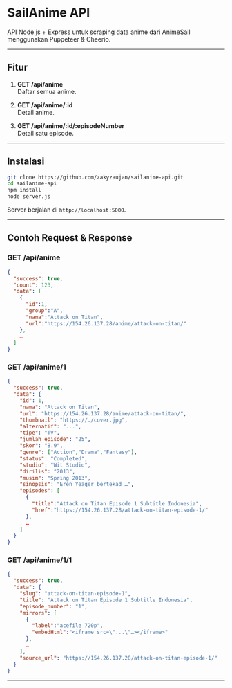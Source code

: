 # SailAnime API

API Node.js + Express untuk scraping data anime dari AnimeSail menggunakan Puppeteer & Cheerio.

---

## Fitur

1. **GET /api/anime**  
   Daftar semua anime.

2. **GET /api/anime/:id**  
   Detail anime.

3. **GET /api/anime/:id/:episodeNumber**  
   Detail satu episode.

---

## Instalasi

```bash
git clone https://github.com/zakyzaujan/sailanime-api.git
cd sailanime-api
npm install
node server.js
```

Server berjalan di `http://localhost:5000`.

---

## Contoh Request & Response

### GET /api/anime

```json
{
  "success": true,
  "count": 123,
  "data": [
    {
      "id":1,
      "group":"A",
      "nama":"Attack on Titan",
      "url":"https://154.26.137.28/anime/attack-on-titan/"
    },
    …
  ]
}
```

### GET /api/anime/1

```json
{
  "success": true,
  "data": {
    "id": 1,
    "nama": "Attack on Titan",
    "url": "https://154.26.137.28/anime/attack-on-titan/",
    "thumbnail": "https://…/cover.jpg",
    "alternatif": "...",
    "tipe": "TV",
    "jumlah_episode": "25",
    "skor": "8.9",
    "genre": ["Action","Drama","Fantasy"],
    "status": "Completed",
    "studio": "Wit Studio",
    "dirilis": "2013",
    "musim": "Spring 2013",
    "sinopsis": "Eren Yeager bertekad …",
    "episodes": [
      {
        "title":"Attack on Titan Episode 1 Subtitle Indonesia",
        "href":"https://154.26.137.28/attack-on-titan-episode-1/"
      },
      …
    ]
  }
}
```

### GET /api/anime/1/1

```json
{
  "success": true,
  "data": {
    "slug": "attack-on-titan-episode-1",
    "title": "Attack on Titan Episode 1 Subtitle Indonesia",
    "episode_number": "1",
    "mirrors": [
      {
        "label":"acefile 720p",
        "embedHtml":"<iframe src=\"...\"…></iframe>"
      },
      …
    ],
    "source_url": "https://154.26.137.28/attack-on-titan-episode-1/"
  }
}
```

---
